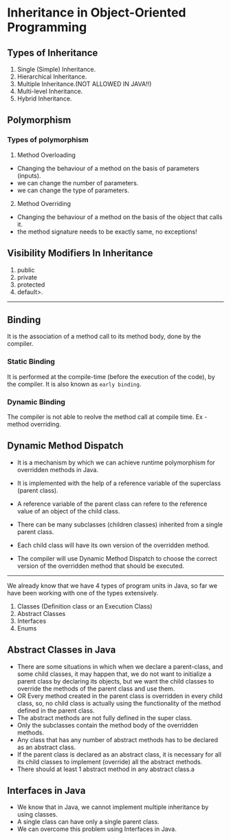 # Inheritance in Object-Oriented Programming

## Types of Inheritance
1. Single (Simple) Inheritance.
2. Hierarchical Inheritance.
3. Multiple Inheritance.(NOT ALLOWED IN JAVA!!)
4. Multi-level Inheritance.
5. Hybrid Inheritance.

## Polymorphism
### Types of polymorphism
1. Method Overloading
- Changing the behaviour of a method on the basis of parameters (inputs).
- we can change the number of parameters.
- we can change the type of parameters.
 
2. Method Overriding
- Changing the behaviour of a method on the basis of the object that calls it.
- the method signature needs to be exactly same, no exceptions!

## Visibility Modifiers In Inheritance
1. public
2. private
3. protected
4. default>.

--- 
## Binding
It is the association of a method call to its method body, done by the compiler.

### Static Binding
It is performed at the compile-time (before the execution of the code),
by the compiler. It is also known as `early binding`.

### Dynamic Binding
The compiler is not able to reolve the method call at compile time.
Ex - method overriding.

## Dynamic Method Dispatch
- It is a mechanism by which we can achieve runtime polymorphism for overridden methods 
in Java.

- It is implemented with the help of a reference variable of the superclass (parent class).

- A reference variable of the parent class can refere to the reference value of 
an object of the child class.

- There can be many subclasses (children classes) inherited from a single parent class.

- Each child class will have its own version of the overridden method.

- The compiler will use Dynamic Method Dispatch to choose the correct version of
the overridden method that should be executed.
 
 
---
We already know that we have 4 types of program units in Java, so far
we have been working with one of the types extensively.
1. Classes (Definition class or an Execution Class)
2. Abstract Classes
3. Interfaces
4. Enums

## Abstract Classes in Java
- There are some situations in which when we declare a parent-class, and some child classes,
it may happen that, we do not want to initialize a parent class by declaring its objects,
but we want the child classes to override the methods of the parent class and use them.
- OR Every method created in the parent class is overridden in every child class,
so, no child class is actually using the functionality of the method defined in the 
parent class.
- The abstract methods are not fully defined in the super class.
- Only the subclasses contain the method body of the overridden methods.
- Any class that has any number of abstract methods has to be declared as an abstract
class.
- If the parent class is declared as an abstract class, it is necessary for all its
child classes to implement (override) all the abstract methods.
- There should at least 1 abstract method in any abstract class.a

## Interfaces in Java
- We know that in Java, we cannot implement multiple inheritance by using classes.
- A single class can have only a single parent class.
- We can overcome this problem using Interfaces in Java.